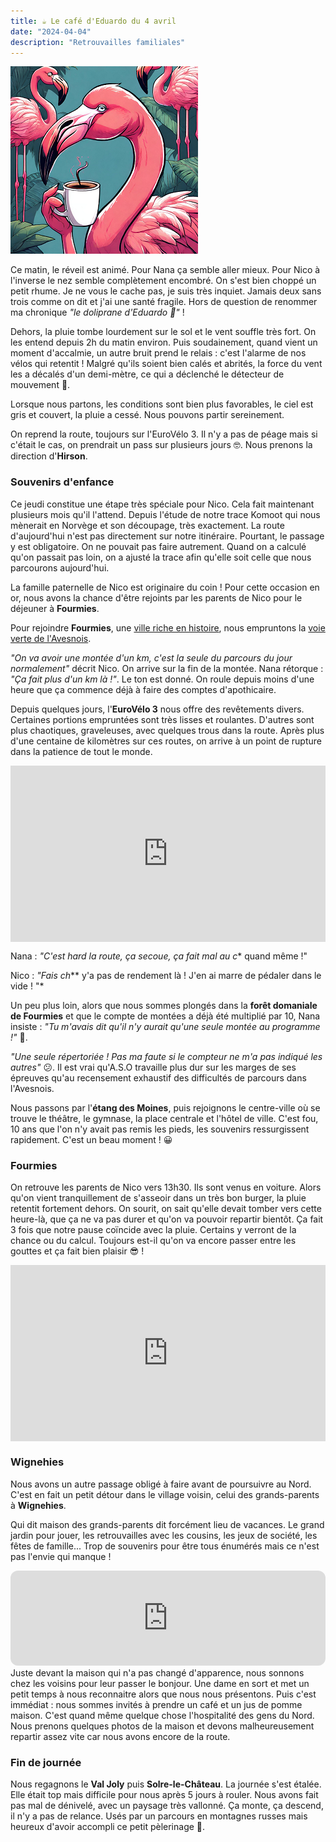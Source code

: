 ```yaml
---
title: ☕ Le café d'Eduardo du 4 avril
date: "2024-04-04"
description: "Retrouvailles familiales"
---
```


![Café d'Eduardo](../cafe_eduardo.png)

Ce matin, le réveil est animé. Pour Nana ça semble aller mieux. Pour Nico à l'inverse le nez semble complètement encombré. On s'est bien choppé un petit rhume. Je ne vous le cache pas, je suis très inquiet. Jamais deux sans trois comme on dit et j'ai une santé fragile. Hors de question de renommer ma chronique *"le doliprane d'Eduardo 💊"* !

Dehors, la pluie tombe lourdement sur le sol et le vent souffle très fort. On les entend depuis 2h du matin environ. Puis soudainement, quand vient un moment d'accalmie, un autre bruit prend le relais : c'est l'alarme de nos vélos qui retentit ! Malgré qu'ils soient bien calés et abrités, la force du vent les a décalés d'un demi-mètre, ce qui a déclenché le détecteur de mouvement 🤣.

Lorsque nous partons, les conditions sont bien plus favorables, le ciel est gris et couvert, la pluie a cessé. Nous pouvons partir sereinement.

On reprend la route, toujours sur l'EuroVélo 3. Il n'y a pas de péage mais si c'était le cas, on prendrait un pass sur plusieurs jours 🤓. Nous prenons la direction d'**Hirson**.

### Souvenirs d'enfance

Ce jeudi constitue une étape très spéciale pour Nico. Cela fait maintenant plusieurs mois qu'il l'attend. Depuis l'étude de notre trace Komoot qui nous mènerait en Norvège et son découpage, très exactement. La route d'aujourd'hui n'est pas directement sur notre itinéraire. Pourtant, le passage y est obligatoire. On ne pouvait pas faire autrement. Quand on a calculé qu'on passait pas loin, on a ajusté la trace afin qu'elle soit celle que nous parcourons aujourd'hui.

La famille paternelle de Nico est originaire du coin ! Pour cette occasion en or, nous avons la chance d'être rejoints par les parents de Nico pour le déjeuner à **Fourmies**. 

Pour rejoindre **Fourmies**, une [ville riche en histoire](https://fr.m.wikipedia.org/wiki/Fourmies), nous empruntons la [voie verte de l'Avesnois](https://www.af3v.org/les-voies-vertes/voies/111-ev3-scandiberique-voie-verte-de-l-avesnois-de-maubeuge-a-glageon/).

*"On va avoir une montée d'un km, c'est la seule du parcours du jour normalement"* décrit Nico. On arrive sur la fin de la montée. Nana rétorque : *"Ça fait plus d'un km là !"*. Le ton est donné. On roule depuis moins d'une heure que ça commence déjà à faire des comptes d'apothicaire.

Depuis quelques jours, l'**EuroVélo 3** nous offre des revêtements divers. Certaines portions empruntées sont très lisses et roulantes. D'autres sont plus chaotiques, graveleuses, avec quelques trous dans la route. Après plus d'une centaine de kilomètres sur ces routes, on arrive à un point de rupture dans la patience de tout le monde.

<div style="width: 100%; height: 0; position: relative; padding-bottom: 56%;"><iframe src="https://giphy.com/embed/BY8ORoRpnJDXeBNwxg" style="top: 0; left: 0; width: 100%; height: 100%; position: absolute; border: 0;" allowfullscreen scrolling="no" allow="encrypted-media;" class="giphy-embed"></iframe></div>

Nana : *"C'est hard la route, ça secoue, ça fait mal au c** quand même !"

Nico : *"Fais ch*** y'a pas de rendement là ! J'en ai marre de pédaler dans le vide ! "*

Un peu plus loin, alors que nous sommes plongés dans la **forêt domaniale de Fourmies** et que le compte de montées a déjà été multiplié par 10, Nana insiste : *"Tu m'avais dit qu'il n'y aurait qu'une seule montée au programme !"* 🤬. 

*"Une seule répertoriée ! Pas ma faute si le compteur ne m'a pas indiqué les autres"* 😕. Il est vrai qu'A.S.O travaille plus dur sur les marges de ses épreuves qu'au recensement exhaustif des difficultés de parcours dans l'Avesnois.

Nous passons par l'**étang des Moines**, puis rejoignons le centre-ville où se trouve le théâtre, le gymnase, la place centrale et l'hôtel de ville. C'est fou, 10 ans que l'on n'y avait pas remis les pieds, les souvenirs ressurgissent rapidement. C'est un beau moment ! 😀

### Fourmies 

On retrouve les parents de Nico vers 13h30. Ils sont venus en voiture. Alors qu'on vient tranquillement de s'asseoir dans un très bon burger, la pluie retentit fortement dehors. On sourit, on sait qu'elle devait tomber vers cette heure-là, que ça ne va pas durer et qu'on va pouvoir repartir bientôt. Ça fait 3 fois que notre pause coïncide avec la pluie. Certains y verront de la chance ou du calcul. Toujours est-il qu'on va encore passer entre les gouttes et ça fait bien plaisir 😎 !

<div style="width: 100%; height: 0; position: relative; padding-bottom: 56%;"><iframe src="https://giphy.com/embed/7Oifk90VrCdNe" style="top: 0; left: 0; width: 100%; height: 100%; position: absolute; border: 0;" allowfullscreen scrolling="no" allow="encrypted-media;" class="giphy-embed"></iframe></div>

### Wignehies 

Nous avons un autre passage obligé à faire avant de poursuivre au Nord. C'est en fait un petit détour dans le village voisin, celui des grands-parents à **Wignehies**.

Qui dit maison des grands-parents dit forcément lieu de vacances. Le grand jardin pour jouer, les retrouvailles avec les cousins, les jeux de société, les fêtes de famille... Trop de souvenirs pour être tous énumérés mais ce n'est pas l'envie qui manque !

<iframe style="border-radius:12px" src="https://open.spotify.com/embed/track/6Fk2d1IMWZ5yOqUOvLfKdg?utm_source=generator" width="100%" height="152" frameBorder="0" allow="autoplay; clipboard-write; encrypted-media; picture-in-picture" loading="lazy"></iframe>
Juste devant la maison qui n'a pas changé d'apparence, nous sonnons chez les voisins pour leur passer le bonjour. Une dame en sort et met un petit temps à nous reconnaitre alors que nous nous présentons. Puis c'est immédiat : nous sommes invités à prendre un café et un jus de pomme maison. C'est quand même quelque chose l'hospitalité des gens du Nord. Nous prenons quelques photos de la maison et devons malheureusement repartir assez vite car nous avons encore de la route.

### Fin de journée

Nous regagnons le **Val Joly** puis **Solre-le-Château**. La journée s'est étalée. Elle était top mais difficile pour nous après 5 jours à rouler. Nous avons fait pas mal de dénivelé, avec un paysage très vallonné. Ça monte, ça descend, il n'y a pas de relance. Usés par un parcours en montagnes russes mais heureux d'avoir accompli ce petit pèlerinage 🤗.